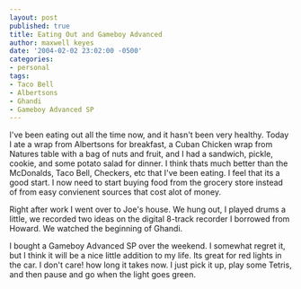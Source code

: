 ```yaml
---
layout: post
published: true
title: Eating Out and Gameboy Advanced
author: maxwell keyes
date: '2004-02-02 23:02:00 -0500'
categories:
- personal
tags:
- Taco Bell
- Albertsons
- Ghandi
- Gameboy Advanced SP
---
```


I've been eating out all the time now, and it hasn't been very healthy. Today I ate a wrap from Albertsons for
breakfast, a Cuban Chicken wrap from Natures table with a bag of nuts and fruit, and I had a sandwich, pickle, cookie,
and some potato salad for dinner. I think thats much better than the McDonalds, Taco Bell, Checkers, etc that I've been
eating. I feel that its a good start. I now need to start buying food from the grocery store instead of from easy
convienent sources that cost alot of money.

Right after work I went over to Joe's house. We hung out, I played drums a little, we recorded two ideas on the digital
8-track recorder I borrowed from Howard. We watched the beginning of Ghandi.

I bought a Gameboy Advanced SP over the weekend. I somewhat regret it, but I think it will be a nice little addition to
my life. Its great for red lights in the car. I don't care! how long it takes now. I just pick it up, play some Tetris,
and then pause and go when the light goes green.
